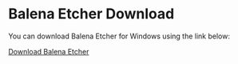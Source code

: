 # Balena Etcher Download

You can download Balena Etcher for Windows using the link below:

[Download Balena Etcher](https://github.com/dileep-kumar-koppula/Apps.Windows.Bootable-Softwares.Balena-Etcher/releases/download/v1/Balena-Etcher.exe)
